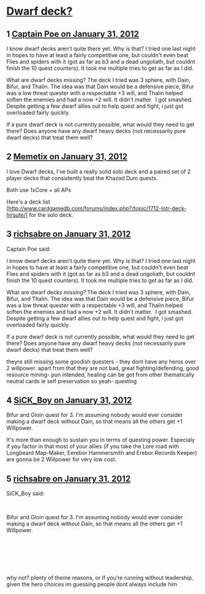 # [Dwarf deck?](https://community.fantasyflightgames.com/topic/59821-dwarf-deck/)

## 1 [Captain Poe on January 31, 2012](https://community.fantasyflightgames.com/topic/59821-dwarf-deck/?do=findComment&comment=587801)

I know dwarf decks aren't quite there yet. Why is that? I tried one last night in hopes to have at least a fairly competitive one, but couldn't even beat Flies and spiders with it (got as far as b3 and a dead ungoliath, but couldnt finish the 10 quest counters). It took me multiple tries to get as far as I did.

What are dwarf decks missing? The deck I tried was 3 sphere, with Dain, Bifur, and Thalin. The idea was that Dain would be a defensive piece, Bifur was a low threat quester with a respectable +3 will, and Thalin helped soften the enemies and had a now +2 will. It didn't matter.  I got smashed. Despite getting a few dwarf allies out to help quest and fight, i just got overloaded fairly quickly.

If a pure dwarf deck is not currently possible, what would they need to get there? Does anyone have any dwarf heavy decks (not necessarily pure dwarf decks) that treat them well?

## 2 [Memetix on January 31, 2012](https://community.fantasyflightgames.com/topic/59821-dwarf-deck/?do=findComment&comment=587850)

I love Dwarf decks, I've built a really solid solo deck and a paired set of 2 player decks that consistently beat the Khazad Dum quests.

Both use 1xCore + all APs

Here's a deck list [http://www.cardgamedb.com/forums/index.php?/topic/1712-lotr-deck-hirsute/] for the solo deck.

## 3 [richsabre on January 31, 2012](https://community.fantasyflightgames.com/topic/59821-dwarf-deck/?do=findComment&comment=587856)

Captain Poe said:

I know dwarf decks aren't quite there yet. Why is that? I tried one last night in hopes to have at least a fairly competitive one, but couldn't even beat Flies and spiders with it (got as far as b3 and a dead ungoliath, but couldnt finish the 10 quest counters). It took me multiple tries to get as far as I did.

What are dwarf decks missing? The deck I tried was 3 sphere, with Dain, Bifur, and Thalin. The idea was that Dain would be a defensive piece, Bifur was a low threat quester with a respectable +3 will, and Thalin helped soften the enemies and had a now +2 will. It didn't matter.  I got smashed. Despite getting a few dwarf allies out to help quest and fight, i just got overloaded fairly quickly.

If a pure dwarf deck is not currently possible, what would they need to get there? Does anyone have any dwarf heavy decks (not necessarily pure dwarf decks) that treat them well?



theyre still missing some goodish questers - they dont have any heros over 2 willpower. apart from that they are not bad, great fighting/defending, good resource mining- pun intended, healing can be got from other thematically neutral cards ie self preservation so yeah- questing

## 4 [SiCK_Boy on January 31, 2012](https://community.fantasyflightgames.com/topic/59821-dwarf-deck/?do=findComment&comment=587899)

Bifur and Gloin quest for 3. I'm assuming nobody would ever consider making a dwarf deck without Dain, so that means all the others get +1 Willpower.

It's more than enough to sustain you in terms of questing power. Especialy if you factor in that most of your allies (if you take the Lore road with Longbeard Map-Maker, Eerebor Hammersmith and Erebor Records Keeper) are gonna be 2 Willpower for very low cost.

## 5 [richsabre on January 31, 2012](https://community.fantasyflightgames.com/topic/59821-dwarf-deck/?do=findComment&comment=587904)

SiCK_Boy said:

 

Bifur and Gloin quest for 3. I'm assuming nobody would ever consider making a dwarf deck without Dain, so that means all the others get +1 Willpower.

 

 

 

why not? plenty of theme reasons, or if you're running without leadership, given the hero choices im guessing people dont always include him

